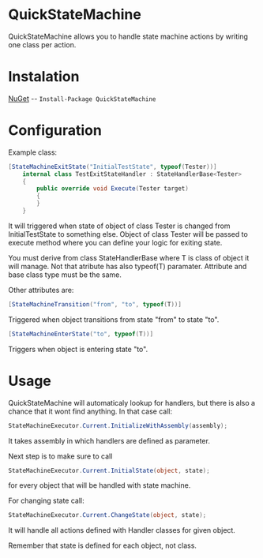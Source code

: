 # QuickStateMachine

QuickStateMachine allows you to handle state machine actions by writing one class per action.


# Instalation

[NuGet](https://www.nuget.org/packages/QuickStateMachine/) -- `Install-Package QuickStateMachine`


# Configuration

Example class:
```c#
[StateMachineExitState("InitialTestState", typeof(Tester))]
    internal class TestExitStateHandler : StateHandlerBase<Tester>
    {
        public override void Execute(Tester target)
        {
        }
    }
```
It will triggered when state of object of class Tester is changed from InitialTestState to something else.
Object of class Tester will be passed to execute method where you can define your logic for exiting state.

You must derive from class StateHandlerBase<T> where T is class of object it will manage. Not that atribute has also typeof(T) paramater. Attribute and base class type must be the same.

Other attributes are:
```c#
[StateMachineTransition("from", "to", typeof(T))]
```
Triggered when object transitions from state "from" to state "to".

```c#
[StateMachineEnterState("to", typeof(T))]
```
Triggers when object is entering state "to".


# Usage

QuickStateMachine will automaticaly lookup for handlers, but there is also a chance that it wont find anything. In that case call:
```c#
StateMachineExecutor.Current.InitializeWithAssembly(assembly);
```
It takes assembly in which handlers are defined as parameter.

Next step is to make sure to call
```c#
StateMachineExecutor.Current.InitialState(object, state);
```
for every object that will be handled with state machine.

For changing state call:
```c#
StateMachineExecutor.Current.ChangeState(object, state);
```
It will handle all actions defined with Handler classes for given object.

Remember that state is defined for each object, not class.
